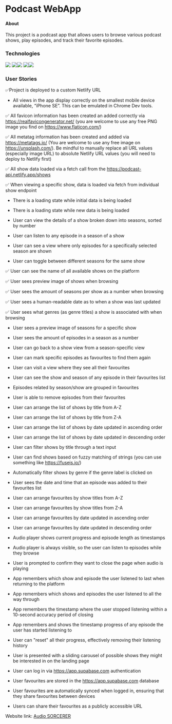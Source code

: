 # Podcast WebApp
#### About
This project is a podcast app that allows users to browse various podcast shows, play episodes, and track their favorite episodes.

### Technologies
<img src="https://img.shields.io/badge/HTML5-E34F26?style=for-the-badge&logo=html5&logoColor=white" />
<img src="https://img.shields.io/badge/CSS3-1572B6?style=for-the-badge&logo=css3&logoColor=white" /><img src="https://img.shields.io/badge/Sass-CC6699?style=for-the-badge&logo=sass&logoColor=white" />
<img src="https://img.shields.io/badge/JavaScript-323330?style=for-the-badge&logo=javascript&logoColor=F7DF1E" /><img src="https://img.shields.io/badge/React-20232A?style=for-the-badge&logo=react&logoColor=61DAFB" />


### User Stories

✅Project is deployed to a custom Netlify URL

- All views in the app display correctly on the smallest mobile device available, “iPhone SE”. This can be emulated in Chrome Dev tools.

✅ All favicon information has been created an added correctly via https://realfavicongenerator.net/ (you are welcome to use any free PNG image you find on https://www.flaticon.com/)

✅ All metatag information has been created and added via https://metatags.io/ (You are welcome to use any free image on https://unsplash.com/). Be mindful to manually replace all URL values (especially image URL) to absolute Netlify URL values (you will need to deploy to Netlify first)

✅ All show data loaded via a fetch call from the https://podcast-api.netlify.app/shows

✅ When viewing a specific show, data is loaded via fetch from individual show endpoint

- There is a loading state while initial data is being loaded

- There is a loading state while new data is being loaded

- User can view the details of a show broken down into seasons, sorted by number

- User can listen to any episode in a season of a show

- User can see a view where only episodes for a specifically selected season are shown

- User can toggle between different seasons for the same show

✅ User can see the name of all available shows on the platform

✅ User sees preview image of shows when browsing

✅ User sees the amount of seasons per show as a number when browsing

✅ User sees a human-readable date as to when a show was last updated

✅ User sees what genres (as genre titles) a show is associated with when browsing

- User sees a preview image of seasons for a specific show

- User sees the amount of episodes in a season as a number

- User can go back to a show view from a season-specific view

- User can mark specific episodes as favourites to find them again

- User can visit a view where they see all their favourites

- User can see the show and season of any episode in their favourites list

- Episodes related by season/show are grouped in favourites

- User is able to remove episodes from their favourites

- User can arrange the list of shows by title from A-Z

- User can arrange the list of shows by title from Z-A

- User can arrange the list of shows by date updated in ascending order

- User can arrange the list of shows by date updated in descending order

- User can filter shows by title through a text input

- User can find shows based on fuzzy matching of strings (you can use something like https://fusejs.io/)

- Automatically filter shows by genre if the genre label is clicked on

- User sees the date and time that an episode was added to their favourites list

- User can arrange favourites by show titles from A-Z

- User can arrange favourites by show titles from Z-A

- User can arrange favourites by date updated in ascending order

- User can arrange favourites by date updated in descending order

- Audio player shows current progress and episode length as timestamps

- Audio player is always visible, so the user can listen to episodes while they browse

- User is prompted to confirm they want to close the page when audio is playing

- App remembers which show and episode the user listened to last when returning to the platform

- App remembers which shows and episodes the user listened to all the way through

- App remembers the timestamp where the user stopped listening within a 10-second accuracy period of closing

- App remembers and shows the timestamp progress of any episode the user has started listening to

- User can "reset" all their progress, effectively removing their listening history

- User is presented with a sliding carousel of possible shows they might be interested in on the landing page

- User can log in via https://app.supabase.com authentication

- User favourites are stored in the https://app.supabase.com database

- User favourites are automatically synced when logged in, ensuring that they share favourites between devices

- Users can share their favourites as a publicly accessible URL

Website link: [Audio SORCERER](https://deluxe-florentine-8fa394.netlify.app/)